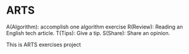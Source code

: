 # ARTS

A(Algorithm): accomplish one algorithm exercise
R(Review): Reading an English tech article.
T(Tips): Give a tip.
S(Share): Share an opinion.


This is ARTS exercises project



